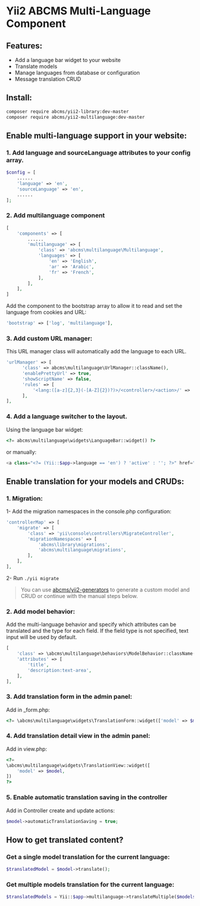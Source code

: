 # Yii2 ABCMS Multi-Language Component

## Features:
* Add a language bar widget to your website
* Translate models
* Manage languages from database or configuration
* Message translation CRUD

## Install:
```bash
composer require abcms/yii2-library:dev-master
composer require abcms/yii2-multilanguage:dev-master
```

## Enable multi-language support in your website:

### 1. Add language and sourceLanguage attributes to your config array.
```php
$config = [
    ......
    'language' => 'en',
    'sourceLanguage' => 'en',
    ......
];
```

### 2. Add multilanguage component
```php
[
    'components' => [
        ......
        'multilanguage' => [
            'class' => 'abcms\multilanguage\Multilanguage',
            'languages' => [
                'en' => 'English',
                'ar' => 'Arabic',
                'fr' => 'French',
            ],
        ],
    ],
]
```

Add the component to the bootstrap array to allow it to read and set the language from cookies and URL: 
```php
'bootstrap' => ['log', 'multilanguage'],
```

### 3. Add custom URL manager:
This URL manager class will automatically add the language to each URL.
```php
'urlManager' => [
      'class' => abcms\multilanguage\UrlManager::className(),
      'enablePrettyUrl' => true,
      'showScriptName' => false,
      'rules' => [
          '<lang:([a-z]{2,3}(-[A-Z]{2})?)>/<controller>/<action>/' => '<controller>/<action>',
      ],
],
```

### 4. Add a language switcher to the layout.
Using the language bar widget:
```php
<?= abcms\multilanguage\widgets\LanguageBar::widget() ?>
```
or manually:
```php
<a class="<?= (Yii::$app->language == 'en') ? 'active' : ''; ?>" href="<?= Url::current(['lang' => 'en']) ?>">En</a>
```

## Enable translation for your models and CRUDs:

### 1. Migration:
1- Add the migration namespaces in the console.php configuration:
```php
'controllerMap' => [
    'migrate' => [
        'class' => 'yii\console\controllers\MigrateController',
        'migrationNamespaces' => [
            'abcms\library\migrations',
            'abcms\multilanguage\migrations',
        ],
    ],
],
```

2- Run `./yii migrate`

> You can use [abcms/yii2-generators](https://github.com/dsoft/yii2-abcms-generators) to generate a custom model and CRUD or continue with the manual steps below.

### 2. Add model behavior:
Add the multi-language behavior and specify which attributes can be translated and the type for each field. If the field type is not specified, text input will be used by default.

```php
[
    'class' => \abcms\multilanguage\behaviors\ModelBehavior::className(),
    'attributes' => [
        'title',
        'description:text-area',
    ],
],
```

### 3. Add translation form in the admin panel:
Add in _form.php:
```php
<?= \abcms\multilanguage\widgets\TranslationForm::widget(['model' => $model, 'form' => $form]) ?>
```

### 4. Add translation detail view in the admin panel:
Add in view.php:
```php
<?=
\abcms\multilanguage\widgets\TranslationView::widget([
    'model' => $model,
])
?>
```

### 5. Enable automatic translation saving in the controller
Add in Controller create and update actions:
```php
$model->automaticTranslationSaving = true;
```

## How to get translated content?

### Get a single model translation for the current language:
```php
$translatedModel = $model->translate();
```

### Get multiple models translation for the current language:
```php
$translatedModels = Yii::$app->multilanguage->translateMultiple($models);
```

